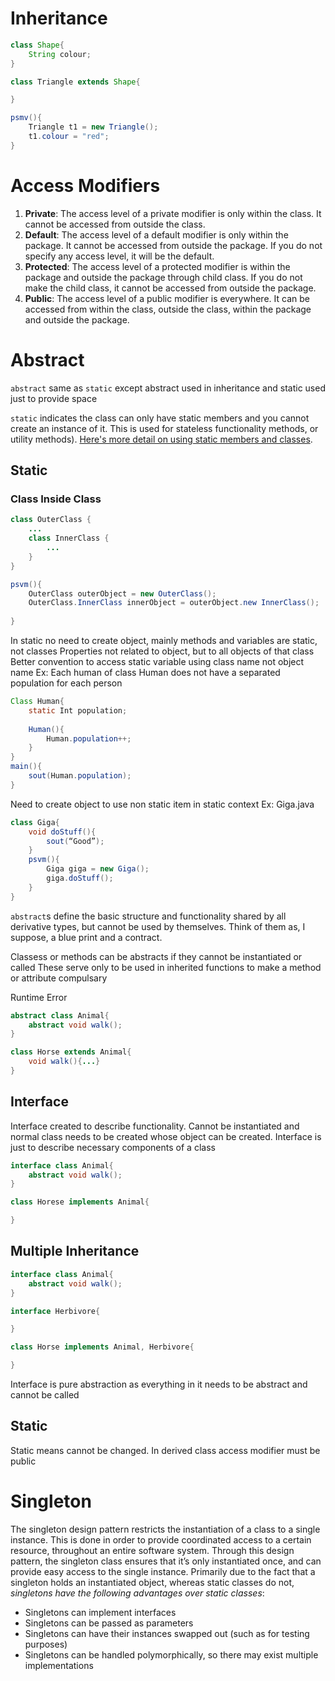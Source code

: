 # Inheritance

```java
class Shape{
	String colour;
}

class Triangle extends Shape{

}

psmv(){
	Triangle t1 = new Triangle();
	t1.colour = "red";
}
```

# Access Modifiers
1.  **Private**: The access level of a private modifier is only within the class. It cannot be accessed from outside the class.
2.  **Default**: The access level of a default modifier is only within the package. It cannot be accessed from outside the package. If you do not specify any access level, it will be the default.
3.  **Protected**: The access level of a protected modifier is within the package and outside the package through child class. If you do not make the child class, it cannot be accessed from outside the package.
4.  **Public**: The access level of a public modifier is everywhere. It can be accessed from within the class, outside the class, within the package and outside the package.

# Abstract
`abstract` same as `static` except abstract used in inheritance and static used just to provide space

`static` indicates the class can only have static members and you cannot create an instance of it. This is used for stateless functionality methods, or utility methods). 
[Here's more detail on using static members and classes](http://msdn.microsoft.com/en-us/library/79b3xss3(VS.80).aspx).

## Static

### Class Inside Class
```java
class OuterClass {
    ...
    class InnerClass {
        ...
    }
}

psvm(){
	OuterClass outerObject = new OuterClass();
	OuterClass.InnerClass innerObject = outerObject.new InnerClass();
	
}
```

In static no need to create object, mainly methods and variables are static, not classes
Properties not related to object, but to all objects of that class
Better convention to access static variable using class name not object name
Ex: Each human of class Human does not have a separated population for each person
```java
Class Human{
	static Int population;
	
	Human(){
		Human.population++;
	}
}
main(){
	sout(Human.population);
}
```

Need to create object to use non static item in static context
Ex:
Giga.java
```java
class Giga{
	void doStuff(){
		sout(“Good”);
	}
	psvm(){
		Giga giga = new Giga();
		giga.doStuff();
	}
}
```

`abstract`s define the basic structure and functionality shared by all derivative types, but cannot be used by themselves. Think of them as, I suppose, a blue print and a contract.

Classess or methods can be abstracts if they cannot be instantiated or called
These serve only to be used in inherited functions to make a method or attribute compulsary

Runtime Error

```java
abstract class Animal{
	abstract void walk();
}

class Horse extends Animal{
	void walk(){...}
}
```

## Interface
Interface created to describe functionality. Cannot be instantiated and normal class needs to be created whose object can be created. Interface is just to describe necessary components of a class
```java
interface class Animal{
	abstract void walk();
}

class Horese implements Animal{

}

```
## Multiple Inheritance
```java
interface class Animal{
	abstract void walk();
}

interface Herbivore{

}

class Horse implements Animal, Herbivore{

}
```

Interface is pure abstraction as everything in it needs to be abstract and cannot be called

## Static
Static means cannot be changed. In derived class access modifier must be public


# Singleton
The singleton design pattern restricts the instantiation of a class to a single instance. This is done in order to provide coordinated access to a certain resource, throughout an entire software system. Through this design pattern, the singleton class ensures that it’s only instantiated once, and can provide easy access to the single instance.
Primarily due to the fact that a singleton holds an instantiated object, whereas static classes do not, _singletons have the following advantages over static classes_:
-   Singletons can implement interfaces
-   Singletons can be passed as parameters
-   Singletons can have their instances swapped out (such as for testing purposes)
-   Singletons can be handled polymorphically, so there may exist multiple implementations